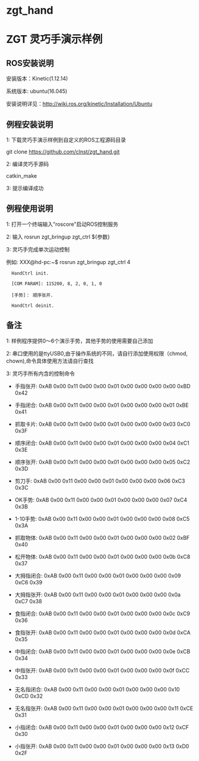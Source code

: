 # zgt_hand
ZGT 灵巧手演示样例
=============

## ROS安装说明

安装版本：Kinetic(1.12.14)

系统版本: ubuntu(16.045)

安装说明详见：http://wiki.ros.org/kinetic/Installation/Ubuntu

## 例程安装说明
1: 下载灵巧手演示样例到自定义的ROS工程源码目录

git clone https://github.com/clnst/zgt_hand.git

2: 编译灵巧手源码

catkin_make

3: 提示编译成功


## 例程使用说明

1: 打开一个终端输入"roscore"启动ROS控制服务

2: 输入 rosrun zgt_bringup zgt_ctrl ${参数}

3: 灵巧手完成单次运动控制

  例如:
      XXX@hd-pc:~$ rosrun zgt_bringup zgt_ctrl 4

      HandCtrl init.

      [COM PARAM]: 115200, 8, 2, 0, 1, 0

      [手势]： 顺序张开.

      HandCtrl deinit.


## 备注
1: 样例程序提供0～6个演示手势，其他手势的使用需要自己添加

2: 串口使用的是ttyUSB0,由于操作系统的不同，请自行添加使用权限（chmod, chown),命令具体使用方法请自行查找

3: 灵巧手所有内含的控制命令

  - 手指张开:     0xAB 0x00 0x11 0x00 0x00 0x01 0x00 0x00 0x00 0x00 0xBD 0x42
  
  - 手指闭合:     0xAB 0x00 0x11 0x00 0x00 0x01 0x00 0x00 0x00 0x01 0xBE 0x41
  
  - 抓取卡片:     0xAB 0x00 0x11 0x00 0x00 0x01 0x00 0x00 0x00 0x03 0xC0 0x3F
  
  - 顺序闭合:     0xAB 0x00 0x11 0x00 0x00 0x01 0x00 0x00 0x00 0x04 0xC1 0x3E
  
  - 顺序张开:     0xAB 0x00 0x11 0x00 0x00 0x01 0x00 0x00 0x00 0x05 0xC2 0x3D
  
  - 剪刀手:      0xAB 0x00 0x11 0x00 0x00 0x01 0x00 0x00 0x00 0x06 0xC3 0x3C
  
  - OK手势:      0xAB 0x00 0x11 0x00 0x00 0x01 0x00 0x00 0x00 0x07 0xC4 0x3B
  
  - 1-10手势:    0xAB 0x00 0x11 0x00 0x00 0x01 0x00 0x00 0x00 0x08 0xC5 0x3A
  
  - 抓取物体:     0xAB 0x00 0x11 0x00 0x00 0x01 0x00 0x00 0x00 0x02 0xBF 0x40
  
  - 松开物体:     0xAB 0x00 0x11 0x00 0x00 0x01 0x00 0x00 0x00 0x0b 0xC8 0x37
  
  - 大拇指闭合:   0xAB 0x00 0x11 0x00 0x00 0x01 0x00 0x00 0x00 0x09 0xC6 0x39
  
  - 大拇指张开:   0xAB 0x00 0x11 0x00 0x00 0x01 0x00 0x00 0x00 0x0a 0xC7 0x38
  
  - 食指闭合:     0xAB 0x00 0x11 0x00 0x00 0x01 0x00 0x00 0x00 0x0c 0xC9 0x36
  
  - 食指张开:     0xAB 0x00 0x11 0x00 0x00 0x01 0x00 0x00 0x00 0x0d 0xCA 0x35
  
  - 中指闭合:     0xAB 0x00 0x11 0x00 0x00 0x01 0x00 0x00 0x00 0x0e 0xCB 0x34
  
  - 中指张开:     0xAB 0x00 0x11 0x00 0x00 0x01 0x00 0x00 0x00 0x0f 0xCC 0x33
  
  - 无名指闭合:   0xAB 0x00 0x11 0x00 0x00 0x01 0x00 0x00 0x00 0x10 0xCD 0x32
  
  - 无名指张开:   0xAB 0x00 0x11 0x00 0x00 0x01 0x00 0x00 0x00 0x11 0xCE 0x31
  
  - 小指闭合:     0xAB 0x00 0x11 0x00 0x00 0x01 0x00 0x00 0x00 0x12 0xCF 0x30
  
  - 小指张开:     0xAB 0x00 0x11 0x00 0x00 0x01 0x00 0x00 0x00 0x13 0xD0 0x2F
  


   
